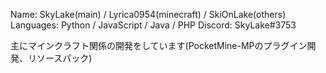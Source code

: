 Name: SkyLake(main) / Lyrica0954(minecraft) / SkiOnLake(others)
Languages: Python / JavaScript / Java / PHP 
Discord: SkyLake#3753

主にマインクラフト関係の開発をしています(PocketMine-MPのプラグイン開発、リソースパック)
